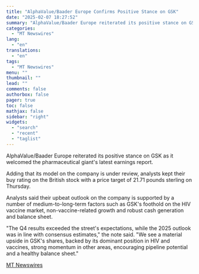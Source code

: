 ```yaml
---
title: "AlphaValue/Baader Europe Confirms Positive Stance on GSK"
date: "2025-02-07 18:27:52"
summary: "AlphaValue/Baader Europe reiterated its positive stance on GSK as it welcomed the pharmaceutical giant's latest earnings report. Adding that its model on the company is under review, analysts kept their buy rating on the British stock with a price target of 21.71 pounds sterling on Thursday. Analysts said their upbeat..."
categories:
  - "MT Newswires"
lang:
  - "en"
translations:
  - "en"
tags:
  - "MT Newswires"
menu: ""
thumbnail: ""
lead: ""
comments: false
authorbox: false
pager: true
toc: false
mathjax: false
sidebar: "right"
widgets:
  - "search"
  - "recent"
  - "taglist"
---
```


AlphaValue/Baader Europe reiterated its positive stance on GSK as it welcomed the pharmaceutical giant's latest earnings report.

Adding that its model on the company is under review, analysts kept their buy rating on the British stock with a price target of 21.71 pounds sterling on Thursday.

Analysts said their upbeat outlook on the company is supported by a number of medium-to-long-term factors such as GSK's foothold on the HIV vaccine market, non-vaccine-related growth and robust cash generation and balance sheet.

"The Q4 results exceeded the street's expectations, while the 2025 outlook was in line with consensus estimates," the note said. "We see a material upside in GSK's shares, backed by its dominant position in HIV and vaccines, strong momentum in other areas, encouraging pipeline potential and a healthy balance sheet."

[MT Newswires](https://www.tradingview.com/news/mtnewswires.com:20250207:G2465094:0/)
